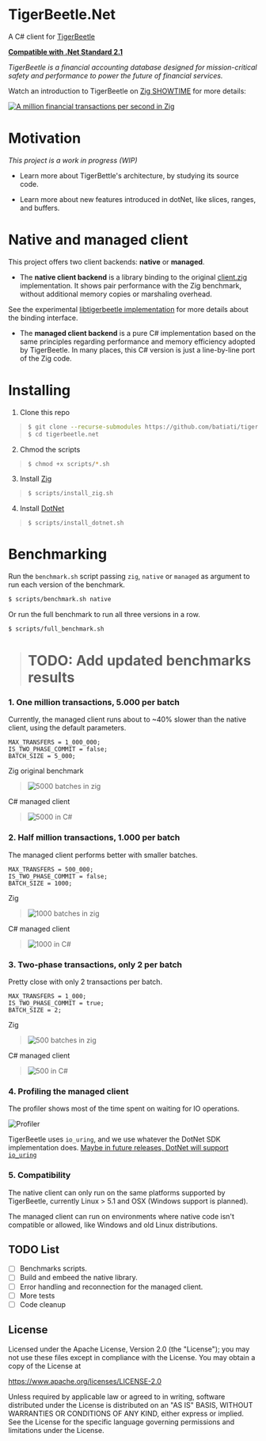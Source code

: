 # TigerBeetle.Net

A C# client for [TigerBeetle](https://github.com/coilhq/tigerbeetle)

**[Compatible with .Net Standard 2.1](https://docs.microsoft.com/en-us/dotnet/standard/net-standard)**

*TigerBeetle is a financial accounting database designed for mission-critical safety and performance to power the future of financial services.*

Watch an introduction to TigerBeetle on [Zig SHOWTIME](https://www.youtube.com/watch?v=BH2jvJ74npM) for more details:

[![A million financial transactions per second in Zig](https://img.youtube.com/vi/BH2jvJ74npM/0.jpg)](https://www.youtube.com/watch?v=BH2jvJ74npM)

# Motivation

*This project is a work in progress (WIP)*

- Learn more about TigerBettle's architecture, by studying its source code.

- Learn more about new features introduced in dotNet, like slices, ranges, and buffers.

# Native and managed client

This project offers two client backends: **native** or **managed**.

- The **native client backend** is a library binding to the original [client.zig](https://github.com/coilhq/tigerbeetle/blob/main/src/vsr/client.zig) implementation. It shows pair performance with the Zig benchmark, without additional memory copies or marshaling overhead.

See the experimental [libtigerbeetle implementation](src/libtigerbeetle/src/lib.zig) for more details about the binding interface.


- The **managed client backend** is a pure C# implementation based on the same principles regarding performance and memory efficiency adopted by TigerBeetle. In many places, this C# version is just a line-by-line port of the Zig code. 

# Installing

1. Clone this repo

> ```bash
> $ git clone --recurse-submodules https://github.com/batiati/tigerbeetle.net
> $ cd tigerbeetle.net
> ```

2. Chmod the scripts

> ```bash
> $ chmod +x scripts/*.sh
> ```

3. Install [Zig](https://ziglang.org/)

> ```bash
> $ scripts/install_zig.sh
> ```

4. Install [DotNet](https://docs.microsoft.com/en-us/dotnet/)

> ```
> $ scripts/install_dotnet.sh
> ```

# Benchmarking

Run the `benchmark.sh` script passing `zig`, `native` or `managed` as argument to run each version of the benchmark.


```bash
$ scripts/benchmark.sh native
```

Or run the full benchmark to run all three versions in a row.


```bash
$ scripts/full_benchmark.sh
```

> # **TODO:** Add updated benchmarks results

### 1. One million transactions, 5.000 per batch

Currently, the managed client runs about to ~40% slower than the native client, using the default parameters.

```
MAX_TRANSFERS = 1_000_000;
IS_TWO_PHASE_COMMIT = false;
BATCH_SIZE = 5_000;
```

Zig original benchmark
> ![5000 batches in zig](./assets/5000_zig.JPG)

C# managed client
> ![5000 in C#](./assets/5000_dotnet.JPG)

### 2. Half million transactions, 1.000 per batch

The managed client performs better with smaller batches.

```
MAX_TRANSFERS = 500_000;
IS_TWO_PHASE_COMMIT = false;
BATCH_SIZE = 1000;
```

Zig
> ![1000 batches in zig](./assets/1000_zig.JPG)

C# managed client
> ![1000 in C#](./assets/1000_dotnet.JPG)

### 3. Two-phase transactions, only 2 per batch

Pretty close with only 2 transactions per batch.

```
MAX_TRANSFERS = 1_000;
IS_TWO_PHASE_COMMIT = true;
BATCH_SIZE = 2;
```

Zig
> ![500 batches in zig](./assets/2_twophase_zig.JPG)

C# managed client
> ![500 in C#](./assets/2_twophase_dotnet.JPG)

### 4. Profiling the managed client

The profiler shows most of the time spent on waiting for IO operations.

![Profiler](./assets/Profiler_CPU.JPG)

TigerBeetle uses `io_uring`, and we use whatever the DotNet SDK implementation does. [Maybe in future releases, DotNet will support `io_uring`](https://github.com/dotnet/runtime/issues/51985)

### 5. Compatibility

The native client can only run on the same platforms supported by TigerBeetle, currently Linux > 5.1 and OSX (Windows support is planned).

The managed client can run on environments where native code isn't compatible or allowed, like Windows and old Linux distributions.

## TODO List

- [ ] Benchmarks scripts.
- [ ] Build and embeed the native library.
- [ ] Error handling and reconnection for the managed client.
- [ ] More tests
- [ ] Code cleanup

## License

Licensed under the Apache License, Version 2.0 (the "License"); you may not use these files except in compliance with the License. You may obtain a copy of the License at

https://www.apache.org/licenses/LICENSE-2.0

Unless required by applicable law or agreed to in writing, software distributed under the License is distributed on an "AS IS" BASIS, WITHOUT WARRANTIES OR CONDITIONS OF ANY KIND, either express or implied. See the License for the specific language governing permissions and limitations under the License.
